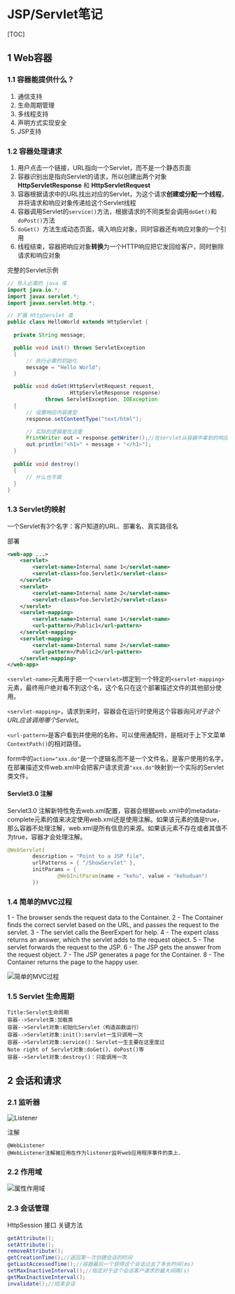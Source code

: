 # JSP/Servlet笔记

[TOC]

## 1 Web容器

### 1.1 容器能提供什么？

1. 通信支持
2. 生命周期管理
3. 多线程支持
4. 声明方式实现安全
5. JSP支持

### 1.2 容器处理请求

1. 用户点击一个链接，URL指向一个Servlet，而不是一个静态页面
2. 容器识别出是指向Servlet的请求，所以创建出两个对象**HttpServletResponse** 和 **HttpServletRequest** 
3. 容器根据请求中的URL找出对应的Servlet，为这个请求**创建或分配一个线程**，并将请求和响应对象传递给这个Servlet线程
4. 容器调用Servlet的`service()`方法，根据请求的不同类型会调用`doGet()`和`doPost()`方法
5. `doGet() `方法生成动态页面，填入响应对象，同时容器还有响应对象的一个引用
6. 线程结束，容器把响应对象**转换**为一个HTTP响应把它发回给客户，同时删除请求和响应对象

完整的Servlet示例

```java
// 导入必需的 java 库
import java.io.*;
import javax.servlet.*;
import javax.servlet.http.*;

// 扩展 HttpServlet 类
public class HelloWorld extends HttpServlet {
 
  private String message;

  public void init() throws ServletException
  {
      // 执行必需的初始化
      message = "Hello World";
  }

  public void doGet(HttpServletRequest request,
                    HttpServletResponse response)
            throws ServletException, IOException
  {
      // 设置响应内容类型
      response.setContentType("text/html");

      // 实际的逻辑是在这里
      PrintWriter out = response.getWriter();//在servlet从容器中拿到的响应对象中可以获取一个PrintWriter
      out.println("<h1>" + message + "</h1>");
  }
  
  public void destroy()
  {
      // 什么也不做
  }
}
```

### 1.3 Servlet的映射

一个Servlet有3个名字：客户知道的URL、部署名、真实路径名

部署

```xml
<web-app ...>
	<servlet>
		<servlet-name>Internal name 1</servlet-name>
		<servlet-class>foo.Servlet1</servlet-class>
	</servlet>
  	<servlet>
		<servlet-name>Internal name 2</servlet-name>
		<servlet-class>foo.Servlet2</servlet-class>
	</servlet>
	<servlet-mapping>
		<servlet-name>Internal name 1</servlet-name>
		<url-pattern>/Public1</url-pattern>
	</servlet-mapping>
	<servlet-mapping>
		<servlet-name>Internal name 2</servlet-name>
		<url-pattern>/Public2</url-pattern>
	</servlet-mapping>
</web-app>
```

`<servlet-name>`元素用于把一个`<servlet>`绑定到一个特定的`<servlet-mapping>`元素，最终用户绝对看不到这个名，这个名只在这个部署描述文件的其他部分使用。

`<servlet-mapping>`，请求到来时，容器会在运行时使用这个容器询问*对于这个URL应该调用哪个Servlet*。

`<url-pattern>`是客户看到并使用的名称，可以使用通配符，是相对于上下文菜单`ContextPath()`的相对路径。

form中的`action="xxx.do"`是一个逻辑名而不是一个文件名，是客户使用的名字，在部署描述文件web.xml中会把客户请求资源`"xxx.do"`映射到一个实际的Servlet类文件。

#### Servlet3.0 注解

Servlet3.0 注解新特性免去web.xml配置，容器会根据web.xml中的metadata-complete元素的值来决定使用web.xml还是使用注解。如果该元素的值是true，那么容器不处理注解，web.xml是所有信息的来源。如果该元素不存在或者其值不为true，容器才会处理注解。

```java
@WebServlet(
		description = "Point to a JSP file", 
		urlPatterns = { "/ShowServlet" }, 
		initParams = { 
				@WebInitParam(name = "kehu", value = "kehuduan")
		})
```



### 1.4 简单的MVC过程

1 - The browser sends the request data to the Container.
2 - The Container finds the correct servlet based on the URL, and passes the request to the servlet.
3 - The servlet calls the BeerExpert for help.
4 - The expert class returns an answer, which the servlet adds to the request object.
5 - The servlet forwards the request to the JSP.
6 - The JSP gets the answer from the request object.
7 - The JSP generates a page for the Container.
8 - The Container returns the page to the happy user.

![简单的MVC过程](E:\于洪磊\文档\jiusuo\jiusuo\简单的MVC过程.png)

### 1.5 Servlet 生命周期

```sequence
Title:Servlet生命周期
容器-->Servlet类:加载类
容器-->Servlet对象:初始化Servlet（构造函数运行）
容器-->Servlet对象:init():servlet一生只调用一次
容器-->Servlet对象:service()：Servlet一生主要在这里度过
Note right of Servlet对象:doGet()、doPost()等
容器-->Servlet对象:destroy()：只能调用一次
```

## 2 会话和请求

### 2.1 监听器

![Listener](E:\于洪磊\文档\jiusuo\jiusuo\Listener.png)

注解

```
@WebListener 
@WebListener注解被应用在作为listener监听web应用程序事件的类上.
```



### 2.2 作用域

![属性作用域](E:\于洪磊\文档\jiusuo\jiusuo\属性作用域.png)

### 2.3 会话管理

HttpSession 接口  关键方法

```java
getAttribute();
setAttribute();
removeAttribute();
getCreationTime();//返回第一次创建会话的时间
getLastAccessedTime();//容器最后一个获得这个会话过去了多长时间(ms)
setMaxInactiveInterval();//指定对于这个会话客户请求的最大间隔(s)
getMaxInactiveInterval();
invalidate();//结束会话
```

